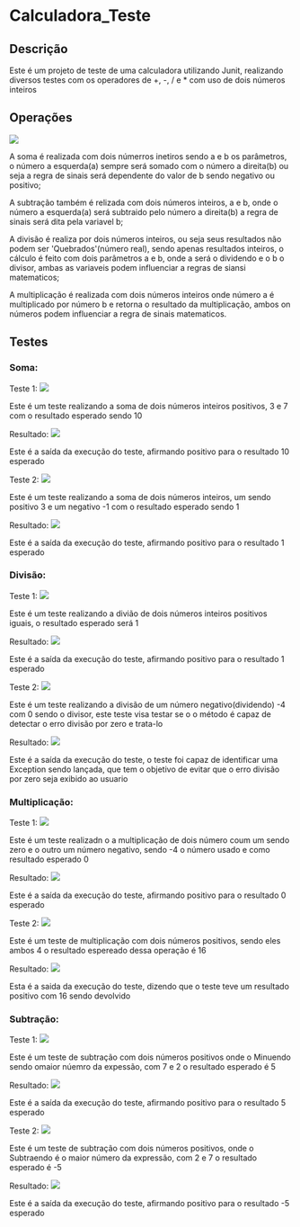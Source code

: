 # Calculadora_Teste

## Descrição
  <p> Este é um projeto de teste de uma calculadora utilizando Junit, realizando diversos testes com os operadores de +, -, / e * com uso de dois números inteiros</p>

## Operações

<img src="img/Calculadora.PNG">

  <p>
      A soma é realizada com dois númerros inetiros sendo a e b os parâmetros, o número a esquerda(a) sempre será somado com o número a direita(b)
      ou seja a regra de sinais será dependente do valor de b sendo negativo ou positivo;
  </p>

   <p>
      A subtração também é relizada com dois números inteiros, a e b, onde o número a esquerda(a) será subtraido pelo número a direita(b) a regra de sinais será dita 
      pela variavel b; 
   </p>

   <p>
     A divisão é realiza por dois números inteiros, ou seja seus resultados não podem ser 'Quebrados'(número real), sendo apenas resultados inteiros, o cálculo é feito com
     dois parâmetros a e b, onde a será o dividendo e o b o divisor, ambas as variaveis podem influenciar a regras de siansi matematicos;
   </p>

   <p>
     A multiplicação é realizada com dois números inteiros onde número a é multiplicado por número b e retorna o resultado da multiplicação, ambos on números podem influenciar a regra de sinais matematicos.
   </p>

## Testes
### Soma:
Teste 1:
<img src="img/SomaTeste1.PNG">
<p> 
    Este é um teste realizando a soma de dois números inteiros positivos, 
    3 e 7 com o resultado esperado sendo 10
</p>
Resultado:
<img src="img/SomaResult1.PNG">
<p> 
    Este é a saída da execução do teste, afirmando positivo para o resultado 10 esperado 
</p>
Teste 2:
<img src="img/SomaTeste2.PNG">
<p> 
    Este é um teste realizando a soma de dois números inteiros,
    um sendo positivo 3 e um negativo -1 com o resultado esperado sendo 1
</p>
Resultado:
<img src="img/SomaResult2.PNG">
<p> 
    Este é a saída da execução do teste, afirmando positivo para o resultado 1 esperado 
</p>


### Divisão:
Teste 1:
<img src="img/DivTeste1.PNG">
<p> 
    Este é um teste realizando a divião de dois números inteiros positivos iguais, 
    o resultado esperado será 1
</p>
Resultado:
<img src="img/DivResult1.PNG">
<p> 
    Este é a saída da execução do teste, afirmando positivo para o resultado 1 esperado 
</p>
Teste 2:
<img src="img/DivTeste2.PNG">
<p> 
    Este é um teste realizando a divisão de um número negativo(dividendo) -4 com 0 sendo o divisor,
    este teste visa testar se o o método é capaz de detectar o erro divisão por zero e trata-lo
</p>
Resultado:
<img src="img/DivResult2.PNG">
<p> 
    Este é a saída da execução do teste, o teste foi capaz de identificar uma Exception sendo lançada, 
    que tem o objetivo de evitar que o erro divisão por zero seja exibido ao usuario
</p>

### Multiplicação:
Teste 1:
<img src="img/MultTeste1.PNG">
<p> 
    Este é um teste realizadn o a  multiplicação de dois número coum um sendo zero e o outro um número 
    negativo, sendo -4 o número usado e como resultado esperado 0
</p>
Resultado:
<img src="img/MultResult1.PNG">
<p> 
    Este é a saída da execução do teste, afirmando positivo para o resultado 0 esperado 
</p>
Teste 2:
<img src="img/MultTeste2.PNG">
<p>
    Este é um teste de multiplicação com dois números positivos, 
    sendo eles ambos 4 o resultado espereado dessa operação é 16
</p>
Resultado:
<img src="img/MultResult2.PNG">
<p> 
    Esta é a saida da execução do teste, dizendo que o teste teve um resultado positivo com 16 sendo devolvido
</p>

### Subtração:
Teste 1:
<img src="img/SubTeste1.PNG">
<p> 
    Este é um teste de subtração com dois números positivos onde o Minuendo sendo omaior núemro da expessão, com 7 e 2
    o resultado esperado é 5
</p>
Resultado:
<img src="img/SubResult1.PNG">
<p> 
    Este é a saída da execução do teste, afirmando positivo para o resultado 5 esperado 
</p>
Teste 2:
<img src="img/SubTeste2.PNG">
<p> 
    Este é um teste de subtração com dois números positivos, onde o Subtraendo é o maior número da expressão, 
    com 2 e 7 o resultado esperado é -5
</p>
Resultado:
<img src="img/SubResult2.PNG">
<p> 
    Este é a saída da execução do teste, afirmando positivo para o resultado -5 esperado
</p>
